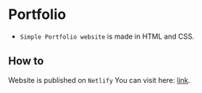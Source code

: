 # Portfolio

* `Simple Portfolio website` is made in HTML and CSS.

## How to ##

Website is published on `Netlify` 
You can visit here: [link](https://cheerful-fox-e5f42c.netlify.app/). 
